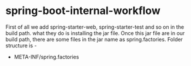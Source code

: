 # spring-boot-internal-workflow

First of all we add spring-starter-web, spring-starter-test and so on in the build path.
what they do is installing the jar file. Once this jar file are in our build path, there
are some files in the jar name as spring.factories. Folder structure is -

* META-INF/spring.factories
